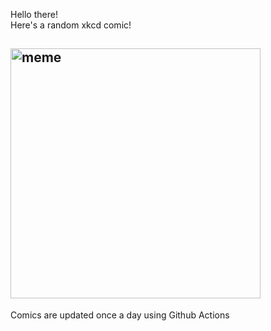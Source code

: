 Hello there! <br>Here's a random xkcd comic!<br>
## <img src="https://imgs.xkcd.com/comics/new_phone_thread.png" alt="meme" width="400"/><br>
Comics are updated once a day using Github Actions